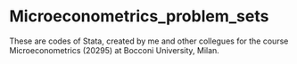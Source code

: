# Microeconometrics_problem_sets
These are codes of Stata, created by me and other collegues for the course Microeconometrics (20295) at Bocconi University, Milan.
